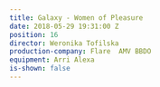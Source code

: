 ```yaml
---
title: Galaxy - Women of Pleasure
date: 2018-05-29 19:31:00 Z
position: 16
director: Weronika Tofilska
production-company: Flare  AMV BBDO
equipment: Arri Alexa
is-shown: false
---
```


